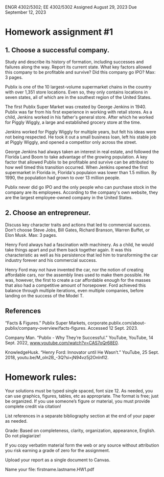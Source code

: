 ENGR 4302/5302; EE 4302/5302                                                       Assigned August 29, 2023                                                            Due September 12, 2023

# Homework assignment #1

## 1. Choose a successful company. 
Study and describe its history of formation, including successes and failures along the way.  Report its current state.  What key factors allowed this company to be profitable and survive?  Did this company go IPO? Max:  3 pages.

Publix is one of the 10 largest-volume supermarket chains in the country with over 1,351 store locations. Even so, they only contains locations in seven states, all of which are in the southest region of the United States.

The first Publix Super Market was created by George Jenkins in 1940. Publix was far from his first experience in working with retail stores. As a child, Jenkins worked in his father's general store. After which he worked for Piggly Wiggly, a large and established grocery store at the time. 

Jenkins worked for Piggly Wiggly for multiple years, but felt his ideas were not being respected. He took it out a small business loan, left his stable job at Piggly Wiggly, and opened a competitor only across the street. 

George Jenkins had always taken an interest in real estate, and followed the Florida Land Boom to take advantage of the growing population. A key factor that allowed Publix to be profitable and survive can be attributed to how well timed this transition occurred. When Jenkins opened the first supermarket in Florida in, Florida's populaion was lower than 1.5 million. By 1990, the population had grown to over 13 million people.

Publix never did go IPO and the only people who can purchase stock in the company are its employees. According to the company's own website, they are the largest employee-owned company in the United States.
 

## 2. Choose an entrepreneur. 
Discuss key character traits and actions that led to commercial success.  Don’t choose Steve Jobs, Bill Gates, Richard Branson, Warren Buffet, or Elon Musk. Max: 3 pages.

Henry Ford always had a fascination with machinery. As a child, he would take things apart and put them back together again. It was this characteristic as well as his persistence that led him to transforming the car industry forever and his commercial success.

Henry Ford may not have invented the car, nor the notion of creating affordable cars, nor the assembly lines used to make them possible. He was, however, the first to create a car affordable enough for the masses that also had a competitive amount of horsepower. Ford achieved this balance through multiple iterations, even multiple companies, before landing on the success of the Model T.

## References

“Facts & Figures.” Publix Super Markets, corporate.publix.com/about-publix/company-overview/facts-figures. Accessed 12 Sept. 2023. 

 

Company Man. “Publix - Why They’re Successful.” YouTube, YouTube, 14 Sept. 2022, www.youtube.com/watch?v=CAS7oQr68E0. 

 

KnowledgeHusk. “Henry Ford: Innovator until He Wasn’t.” YouTube, 25 Sept. 2018, youtu.be/M_oln2B_-3Q?si=jN94vz5j2OnlnfI2. 
 

# Homework rules:

Your solutions must be typed single spaced, font size 12.  As needed, you can use graphics, figures, tables, etc as appropriate.  The format is free; just be organized.  If you use someone’s figure or material, you must provide complete credit via citation! 

 

List references in a separate bibliography section at the end of your paper as needed.

 

Grade:  Based on completeness, clarity, organization, appearance, English.  Do not plagiarize!

If you copy verbatim material form the web or any source without attribution you risk earning a grade of zero for the assignment.

 
Upload your report as a single document to Canvas.

 
Name your file:  firstname.lastname.HW1.pdf
